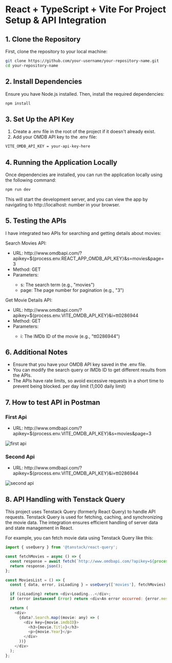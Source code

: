 # React + TypeScript + Vite For Project Setup & API Integration

## 1. Clone the Repository
 First, clone the repository to your local machine:

```bash
git clone https://github.com/your-username/your-repository-name.git
cd your-repository-name
```

## 2. Install Dependencies
Ensure you have Node.js installed. Then, install the required dependencies:

```bash
npm install
```

## 3. Set Up the API Key
 1. Create a .env file in the root of the project if it doesn't already exist.
 2. Add your OMDB API key to the .env file:

```bash
VITE_OMDB_API_KEY = your-api-key-here
```

## 4. Running the Application Locally
Once dependencies are installed, you can run the application locally using the following command:
```bash
npm run dev
```

This will start the development server, and you can view the app by navigating to http://localhost: number in your browser.

## 5. Testing the APIs
I have integrated two APIs for searching and getting details about movies:

<span>Search Movies API:</span>
<ul>
  <li>URL: http://www.omdbapi.com/?apikey=${process.env.REACT_APP_OMDB_API_KEY}&s=movies&page=3</li>
  <li>Method: GET</li>
  <li>Parameters:</li>
  <ul>
     <li>s: The search term (e.g., "movies")</li>
     <li> page: The page number for pagination (e.g., "3")</li>
  </ul>
</ul>
   

<span>Get Movie Details API:</span>
<ul>
  <li>URL: http://www.omdbapi.com/?apikey=${process.env.VITE_OMDB_API_KEY}&i=tt0286944</li>
  <li>Method: GET</li>
  <li>Parameters:</li>
<ul>
     <li> i: The IMDb ID of the movie (e.g., "tt0286944")</li>
</ul>
</ul>
   
## 6. Additional Notes
<ul>
<li>
Ensure that you have your OMDB API key saved in the .env file.</li>
  <li>
You can modify the search query or IMDb ID to get different results from the APIs.
</li>
<li>
The APIs have rate limits, so avoid excessive requests in a short time to prevent being blocked. 
per day limit (1,000 daily limit)
</li>
</ul>

## 7. How to test API in Postman
### First Api
<ul>
  <li>URL: http://www.omdbapi.com/?apikey=${process.env.VITE_OMDB_API_KEY}&s=movies&page=3</li>
</ul>
<img src=https://github.com/user-attachments/assets/1750d6be-35d2-4992-af00-0744d3c6f220 alt="first api" />

### Second Api
<ul>
<li>URL: http://www.omdbapi.com/?apikey=${process.env.VITE_OMDB_API_KEY}&i=tt0286944</li>
</ul>
<img src=https://github.com/user-attachments/assets/3a3c75d4-60e9-4ba4-9fc7-eba8e0a0db2b alt="second api"/>

## 8. API Handling with Tenstack Query

This project uses Tenstack Query (formerly React Query) to handle API requests. Tenstack Query is used for fetching, caching, and synchronizing the movie data. The integration ensures efficient handling of server data and state management in React.

 For example, you can fetch movie data using Tenstack Query like this:

```js
import { useQuery } from '@tanstack/react-query';

const fetchMovies = async () => {
  const response = await fetch(`http://www.omdbapi.com/?apikey=${process.env.VITE_OMDB_API_KEY}&s=movies&page=3`);
  return response.json();
};

const MoviesList = () => {
  const { data, error, isLoading } = useQuery(['movies'], fetchMovies);

  if (isLoading) return <div>Loading...</div>;
  if (error instanceof Error) return <div>An error occurred: {error.message}</div>;

  return (
    <div>
      {data?.Search.map((movie: any) => (
        <div key={movie.imdbID}>
          <h3>{movie.Title}</h3>
          <p>{movie.Year}</p>
        </div>
      ))}
    </div>
  );
};
```








